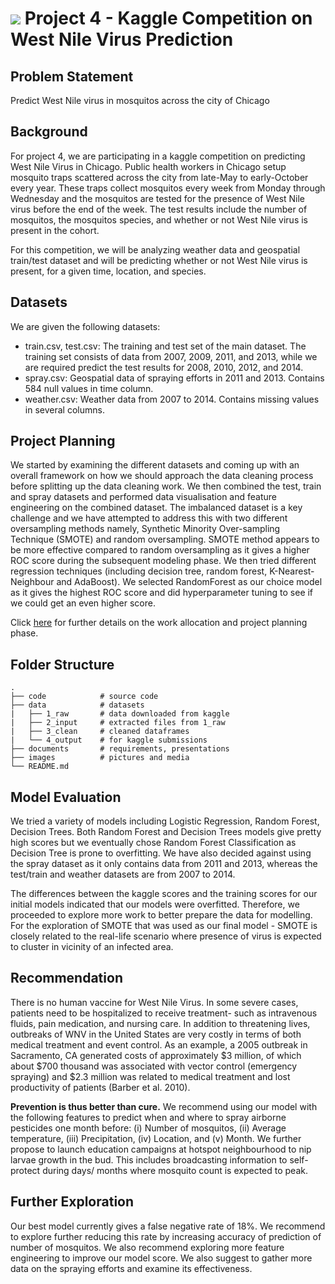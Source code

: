 # ![](https://ga-dash.s3.amazonaws.com/production/assets/logo-9f88ae6c9c3871690e33280fcf557f33.png) Project 4 - Kaggle Competition on West Nile Virus Prediction 

## Problem Statement





Predict West Nile virus in mosquitos across the city of Chicago

## Background

For project 4, we are participating in a kaggle competition on predicting West Nile Virus in Chicago. Public health workers in Chicago setup mosquito traps scattered across the city from late-May to early-October every year. These traps collect mosquitos every week from Monday through Wednesday and the mosquitos are tested for the presence of West Nile virus before the end of the week. The test results include the number of mosquitos, the mosquitos species, and whether or not West Nile virus is present in the cohort. 

For this competition, we will be analyzing weather data and geospatial train/test dataset and will be predicting whether or not West Nile virus is present, for a given time, location, and species. 

## Datasets

We are given the following datasets: 
- train.csv, test.csv: The training and test set of the main dataset. The training set consists of data from 2007, 2009, 2011, and 2013, while we are required predict the test results for 2008, 2010, 2012, and 2014.
- spray.csv: Geospatial data of spraying efforts in 2011 and 2013. Contains 584 null values in time column.
- weather.csv: Weather data from 2007 to 2014. Contains missing values in several columns. 

## Project Planning

We started by examining the different datasets and coming up with an overall framework on how we should approach the data cleaning process before splitting up the data cleaning work. We then combined the test, train and spray datasets and performed data visualisation and feature engineering on the combined dataset. The imbalanced dataset is a key challenge and we have attempted to address this with two different oversampling methods namely, Synthetic Minority Over-sampling Technique (SMOTE) and random oversampling. SMOTE method appears to be more effective compared to random oversampling as it gives a higher ROC score during the subsequent modeling phase. We then tried different regression techniques (including decision tree, random forest, K-Nearest-Neighbour and AdaBoost). We selected RandomForest as our choice model as it gives the highest ROC score and did hyperparameter tuning to see if we could get an even higher score. 

Click [here](https://docs.google.com/spreadsheets/d/1D7kW-O84Uw8OBh_lDO1cWSdUZuZpYE5IqDCNe0ANCq0/edit?usp=sharing) for further details on the work allocation and project planning phase. 



## Folder Structure

    .
    ├── code            # source code
    ├── data            # datasets
    |   ├── 1_raw       # data downloaded from kaggle
    |   ├── 2_input     # extracted files from 1_raw      
    |   ├── 3_clean     # cleaned dataframes
    |   └── 4_output    # for kaggle submissions
    ├── documents       # requirements, presentations             
    ├── images          # pictures and media   
    └── README.md

## Model Evaluation 

We tried a variety of models including Logistic Regression, Random Forest, Decision Trees. Both Random Forest and Decision Trees models give pretty high scores but we eventually chose Random Forest Classification as Decision Tree is prone to overfitting. We have also decided against using the spray dataset as it only contains data from 2011 and 2013, whereas the test/train and weather datasets are from 2007 to 2014. 

The differences between the kaggle scores and the training scores for our initial models indicated that our models were overfitted. Therefore, we proceeded to explore more work to better prepare the data for modelling. For the exploration of SMOTE that was used as our final model - SMOTE is closely related to the real-life scenario where presence of virus is expected to cluster in vicinity of an infected area.

## Recommendation

There is no human vaccine for West Nile Virus. In some severe cases, patients need to be hospitalized to receive treatment- such as intravenous fluids, pain medication, and nursing care. In addition to threatening lives, outbreaks of WNV in the United States are very costly in terms of both medical treatment and event control. As an example, a 2005 outbreak in Sacramento, CA generated costs of approximately $3 million, of which about $700 thousand was associated with vector control (emergency spraying) and $2.3 million was related to medical treatment and lost productivity of patients (Barber et al. 2010).

**Prevention is thus better than cure.** We recommend using our model with the following features to predict when and where to spray airborne pesticides one month before: (i) Number of mosquitos, (ii) Average temperature, (iii) Precipitation, (iv) Location, and (v) Month. We further propose to launch education campaigns at hotspot neighbourhood to nip larvae growth in the bud. This includes broadcasting information to self-protect during days/ months where mosquito count is expected to peak.

## Further Exploration 

Our best model currently gives a false negative rate of 18%. We recommend to explore further reducing this rate by increasing accuracy of prediction of number of mosquitos. We also recommend exploring more feature engineering to improve our model score. We also suggest to gather more data on the spraying efforts and examine its effectiveness. 

